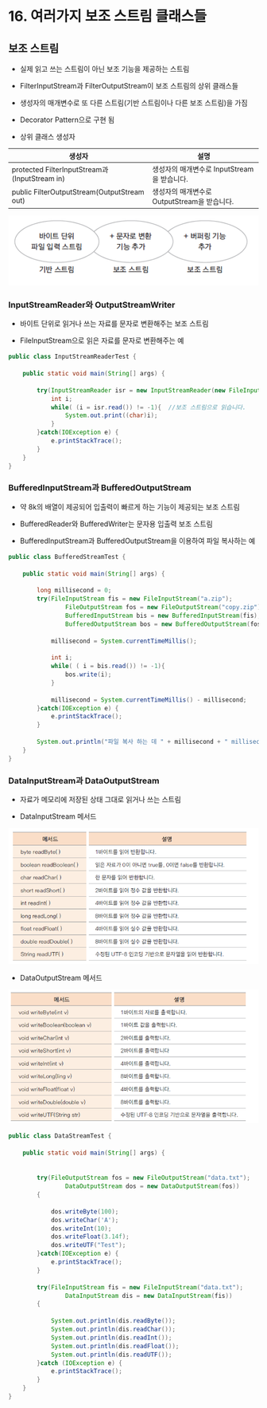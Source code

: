 # 16. 여러가지 보조 스트림 클래스들

## 보조 스트림 

- 실제 읽고 쓰는 스트림이 아닌 보조 기능을 제공하는 스트림

- FilterInputStream과 FilterOutputStream이 보조 스트림의 상위 클래스들

- 생성자의 매개변수로 또 다른 스트림(기반 스트림이나 다른 보조 스트림)을 가짐

- Decorator Pattern으로 구현 됨

- 상위 클래스 생성자

| 생성자 | 설명 |
| ------ | ------ |
| protected FilterInputStream과(InputStream in) | 생성자의 매개변수로 InputStream을 받습니다. |
| public FilterOutputStream(OutputStream out) | 생성자의 매개변수로 OutputStream을 받습니다. |

![deco](./img/decostream.png)

### InputStreamReader와 OutputStreamWriter

- 바이트 단위로 읽거나 쓰는 자료를 문자로 변환해주는 보조 스트림

- FileInputStream으로 읽은 자료를 문자로 변환해주는 예

```java
public class InputStreamReaderTest {

	public static void main(String[] args) {

		try(InputStreamReader isr = new InputStreamReader(new FileInputStream("reader.txt"))){
			int i;
			while( (i = isr.read()) != -1){  //보조 스트림으로 읽습니다.
				System.out.print((char)i);
			}
		}catch(IOException e) {
			e.printStackTrace();
		}
	}
}
```

### BufferedInputStream과 BufferedOutputStream 

- 약 8k의 배열이 제공되어 입출력이 빠르게 하는 기능이 제공되는 보조 스트림

- BufferedReader와 BufferedWriter는 문자용 입출력 보조 스트림

- BufferedInputStream과 BufferedOutputStream을 이용하여 파일 복사하는 예

```java
public class BufferedStreamTest {

	public static void main(String[] args) {

		long millisecond = 0;
		try(FileInputStream fis = new FileInputStream("a.zip");
				FileOutputStream fos = new FileOutputStream("copy.zip");
				BufferedInputStream bis = new BufferedInputStream(fis);
				BufferedOutputStream bos = new BufferedOutputStream(fos)){
		
			millisecond = System.currentTimeMillis();
			
			int i;
			while( ( i = bis.read()) != -1){
				bos.write(i);
			}
			
			millisecond = System.currentTimeMillis() - millisecond;
		}catch(IOException e) {
			e.printStackTrace();
		}
		
		System.out.println("파일 복사 하는 데 " + millisecond + " milliseconds 소요되었습니다.");
	}
}
```

### DataInputStream과 DataOutputStream

- 자료가 메모리에 저장된 상태 그대로 읽거나 쓰는 스트림

- DataInputStream 메서드

![datain](./img/datainput.png)

- DataOutputStream 메서드

![dataout](./img/dataoutput.png)

```java
public class DataStreamTest {

	public static void main(String[] args) {


		try(FileOutputStream fos = new FileOutputStream("data.txt");
				DataOutputStream dos = new DataOutputStream(fos))
		{
		
			dos.writeByte(100);
			dos.writeChar('A');
			dos.writeInt(10);
			dos.writeFloat(3.14f);
			dos.writeUTF("Test");
		}catch(IOException e) {
			e.printStackTrace();
		}
		
		try(FileInputStream fis = new FileInputStream("data.txt");
				DataInputStream dis = new DataInputStream(fis))
		{
		
			System.out.println(dis.readByte());
			System.out.println(dis.readChar());
			System.out.println(dis.readInt());
			System.out.println(dis.readFloat());
			System.out.println(dis.readUTF());
		}catch (IOException e) {
			e.printStackTrace();
		}
	}
}
```



